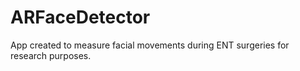 # ARFaceDetector

App created to measure facial movements during ENT surgeries for research purposes. 
